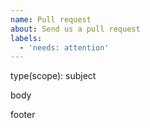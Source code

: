 ```yaml
---
name: Pull request
about: Send us a pull request
labels:
  - 'needs: attention'
---
```


type(scope): subject

body

footer

<!-- commit guidelines: https://github.com/angular/angular/blob/master/CONTRIBUTING.md -->
